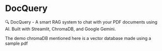 # DocQuery
🔍 DocQuery - A smart RAG system to chat with your PDF documents using AI. Built with Streamlit, ChromaDB, and Google Gemini.


The demo chromaDB mentioned here is a vector database made using a sample pdf
